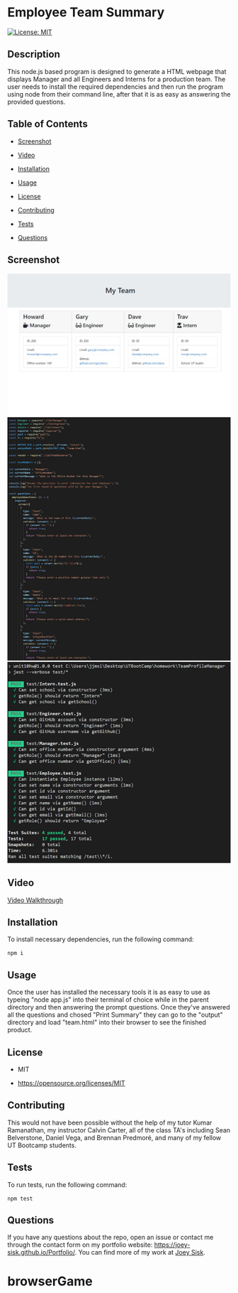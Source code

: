 # Employee Team Summary
[![License: MIT](https://img.shields.io/badge/License-MIT-yellow.svg)](https://opensource.org/licenses/MIT)

## Description

This node.js based program is designed to generate a HTML webpage that displays Manager and all Engineers and Interns for a production team. The user needs to install the required dependencies and then run the program using node from their command line, after that it is as easy as answering the provided questions.

## Table of Contents 

* [Screenshot](#Screenshot)

* [Video](#Video)

* [Installation](#installation)

* [Usage](#usage)

* [License](#license)

* [Contributing](#contributing)

* [Tests](#tests)

* [Questions](#questions)

## Screenshot

![Finished Page](./images/screenshot3.jpg)
![Top of code](./images/screenshot.jpg)
![Testing Validation](./images/screenshot2.jpg)

## Video

[Video Walkthrough](https://drive.google.com/file/d/126ne6j0bfUKt9ZJVFYOIBacbD9xBtbPL/view)

## Installation

To install necessary dependencies, run the following command:

```
npm i
```

## Usage

Once the user has installed the necessary tools it is as easy to use as typeing "node app.js" into their terminal of choice while in the parent directory and then answering the prompt questions. Once they've answered all the questions and chosed "Print Summary" they can go to the "output" directory and load "team.html" into their browser to see the finished product.

## License

- MIT

- https://opensource.org/licenses/MIT
  
## Contributing

This would not have been possible without the help of my tutor Kumar Ramanathan, my instructor Calvin Carter, all of the class TA's including Sean Belverstone, Daniel Vega, and Brennan Predmoré, and many of my fellow UT Bootcamp students.

## Tests

To run tests, run the following command:

```
npm test
```

## Questions

If you have any questions about the repo, open an issue or contact me through the contact form on my portfolio website: https://joey-sisk.github.io/Portfolio/. You can find more of my work at [Joey Sisk](github.com/joey-sisk).
# browserGame
